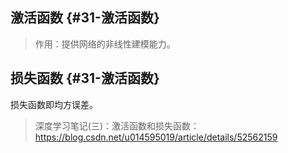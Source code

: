 ## 激活函数 {#31-激活函数}

> 作用：提供网络的非线性建模能力。



## 损失函数 {#31-激活函数}

损失函数即均方误差。

> 深度学习笔记\(三\)：激活函数和损失函数：https://blog.csdn.net/u014595019/article/details/52562159



